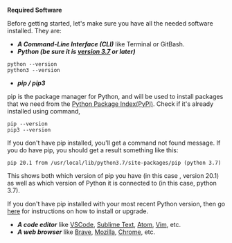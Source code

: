 **Required Software**

Before getting started, let's make sure you have all the needed software installed. They are:
- ***A Command-Line Interface (CLI)*** like Terminal or GitBash.
- ***Python (be sure it is [version 3.7](https://www.python.org/downloads/) or later)***

`python --version`</br>
`python3 --version`

- ***pip / pip3***

pip is the package manager for Python, and will be used to install packages that we need from the [Python Package Index(PyPI)](https://pypi.org/). Check if it's already installed using command,

`pip --version`</br>
`pip3 --version`

If you don't have pip installed, you'll get a command not found message. If you do have pip, you should get a result something like this:

`pip 20.1 from /usr/local/lib/python3.7/site-packages/pip (python 3.7)`

This shows both which version of pip you have (in this case , version 20.1) as well as which version of Python it is connected to (in this case, python 3.7).

If you don't have pip installed with your most recent Python version, then go [here](https://pip.pypa.io/en/stable/installing/) for instructions on how to install or upgrade.

- ***A code editor*** like [VSCode](https://code.visualstudio.com/), [Sublime Text](https://www.sublimetext.com/), [Atom](https://atom.io/), [Vim](https://www.vim.org/), etc.
- ***A web browser*** like [Brave](https://brave.com/download/), [Mozilla](https://www.mozilla.org/en-US/firefox/new/), [Chrome](https://www.google.com/chrome/), etc.
